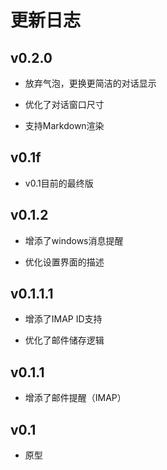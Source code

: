 # 更新日志

## v0.2.0

- 放弃气泡，更换更简洁的对话显示

- 优化了对话窗口尺寸

- 支持Markdown渲染

## v0.1f

- v0.1目前的最终版

## v0.1.2

- 增添了windows消息提醒

- 优化设置界面的描述

## v0.1.1.1

- 增添了IMAP ID支持

- 优化了邮件储存逻辑

## v0.1.1

- 增添了邮件提醒（IMAP）

## v0.1

- 原型
